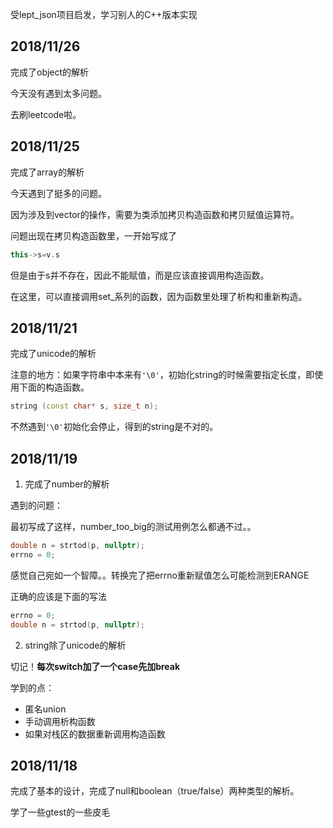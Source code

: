 受lept_json项目启发，学习别人的C++版本实现

## 2018/11/26

完成了object的解析

今天没有遇到太多问题。

去刷leetcode啦。

## 2018/11/25

完成了array的解析

今天遇到了挺多的问题。

因为涉及到vector的操作，需要为类添加拷贝构造函数和拷贝赋值运算符。

问题出现在拷贝构造函数里，一开始写成了

```c++
this->s=v.s
```

但是由于s并不存在，因此不能赋值，而是应该直接调用构造函数。

在这里，可以直接调用set_系列的函数，因为函数里处理了析构和重新构造。

## 2018/11/21

完成了unicode的解析

注意的地方：如果字符串中本来有`'\0'`，初始化string的时候需要指定长度，即使用下面的构造函数。

```c++
string (const char* s, size_t n);
```

不然遇到`'\0'`初始化会停止，得到的string是不对的。

## 2018/11/19

1. 完成了number的解析

遇到的问题：

最初写成了这样，number_too_big的测试用例怎么都通不过。。

```c++
double n = strtod(p, nullptr);
errno = 0;
```

感觉自己宛如一个智障。。转换完了把errno重新赋值怎么可能检测到ERANGE

正确的应该是下面的写法

```c++
errno = 0;
double n = strtod(p, nullptr);
```
2. string除了unicode的解析

切记！**每次switch加了一个case先加break**

学到的点：

- 匿名union
- 手动调用析构函数
- 如果对栈区的数据重新调用构造函数

## 2018/11/18

完成了基本的设计，完成了null和boolean（true/false）两种类型的解析。

学了一些gtest的一些皮毛